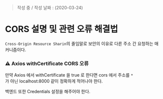 > 작성 중 / 작성 날짜 : (2020-03-24)

# CORS 설명 및 관련 오류 해결법
`Cross-Origin Resource Sharin`의 줄임말로 보안의 이유로 다른 주소 간 요청하는 매커니즘이다.

### ⚠️ Axios withCertificate CORS 오류
만약 Axios 에서 withCertificate 을 true 로 한다면 cors 에서 주소를 `*`  
가 아닌 localhost:8000 같이 정확하게 적어나야 한다.

백엔드 또한 Credentials 설정을 해주어야 한다.
